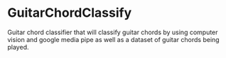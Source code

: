 # GuitarChordClassify
Guitar chord classifier that will classify guitar chords by using computer vision and google media pipe as well as a dataset of guitar chords being played.
